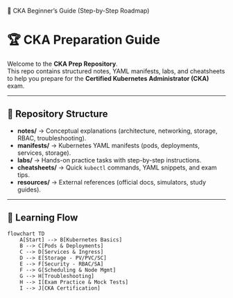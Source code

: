 🚀 CKA Beginner’s Guide (Step-by-Step Roadmap)

# 🏆 CKA Preparation Guide

Welcome to the **CKA Prep Repository**.  
This repo contains structured notes, YAML manifests, labs, and cheatsheets to help you prepare for the **Certified Kubernetes Administrator (CKA)** exam.

---

## 📂 Repository Structure

- **notes/** → Conceptual explanations (architecture, networking, storage, RBAC, troubleshooting).  
- **manifests/** → Kubernetes YAML manifests (pods, deployments, services, storage).  
- **labs/** → Hands-on practice tasks with step-by-step instructions.  
- **cheatsheets/** → Quick `kubectl` commands, YAML snippets, and exam tips.  
- **resources/** → External references (official docs, simulators, study guides).  

---

## 🚀 Learning Flow

```mermaid
flowchart TD
    A[Start] --> B[Kubernetes Basics]
    B --> C[Pods & Deployments]
    C --> D[Services & Ingress]
    D --> E[Storage - PV/PVC/SC]
    E --> F[Security - RBAC/SA]
    F --> G[Scheduling & Node Mgmt]
    G --> H[Troubleshooting]
    H --> I[Exam Practice & Mock Tests]
    I --> J[CKA Certification]


